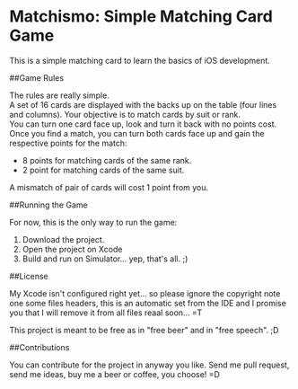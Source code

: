 Matchismo: Simple Matching Card Game
====================================


This is a simple matching card to learn the basics of iOS development.


##Game Rules

The rules are really simple.  
A set of 16 cards are displayed with the backs up on the table (four lines and columns). Your objective is to match cards by suit or rank.  
You can turn one card face up, look and turn it back with no points cost. Once you find a match, you can turn both cards face up and gain the respective points for the match:

 * 8 points for matching cards of the same rank.
 * 2 point for matching cards of the same suit.

A mismatch of pair of cards will cost 1 point from you.

##Running the Game

For now, this is the only way to run the game:

1. Download the project.
2. Open the project on Xcode
3. Build and run on Simulator... yep, that's all. ;)

##License

My Xcode isn't configured right yet... so please ignore the copyright note one some files headers, this is an automatic set from the IDE and I promise you that I will remove it from all files reaal soon... =T

This project is meant to be free as in "free beer" and in "free speech". ;D

##Contributions

You can contribute for the project in anyway you like. Send me pull request, send me ideas, buy me a beer or coffee, you choose! =D